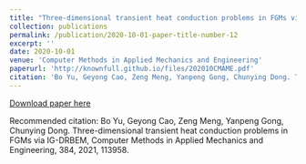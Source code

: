 ```yaml
---
title: "Three-dimensional transient heat conduction problems in FGMs via IG-DRBEM"
collection: publications
permalink: /publication/2020-10-01-paper-title-number-12
excerpt: ''
date: 2020-10-01
venue: 'Computer Methods in Applied Mechanics and Engineering'
paperurl: 'http://knownfull.github.io/files/202010CMAME.pdf'
citation: 'Bo Yu, Geyong Cao, Zeng Meng, Yanpeng Gong, Chunying Dong. Three-dimensional transient heat conduction problems in FGMs via IG-DRBEM, Computer Methods in Applied Mechanics and Engineering, 384, 2021, 113958.'
---
```


[Download paper here](http://knownfull.github.io/files/202010CMAME.pdf)

Recommended citation: Bo Yu, Geyong Cao, Zeng Meng, Yanpeng Gong, Chunying Dong. Three-dimensional transient heat conduction problems in FGMs via IG-DRBEM, Computer Methods in Applied Mechanics and Engineering, 384, 2021, 113958.